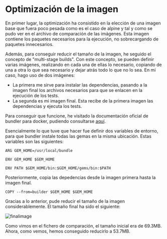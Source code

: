 # Optimización de la imagen

En primer lugar, la optimización ha consistido en la elección de una imagen base que fuera poco pesada como es el caso de alpine y tal y como se pudo ver en el archivo de comparación de las imágenes. Esta imagen contiene los paquetes necesarios para la ejecución, no sobrecargando de paquetes innecesarios.

Además, para conseguir reducir el tamaño de la imagen, he seguido el concepto de "multi-stage builds". Con este concepto, se pueden definir varias imágenes, realizando en cada una de ellas lo necesario, copiando de una a otra lo que sea necesario y dejar atrás todo lo que no lo sea. En mi caso, hago uso de dos imágenes:

- La primera me sirve para instalar las dependencias, pasando a la imagen final los archivos necesarios para que se enlacen en la ejecución de los tests.
- La segunda es mi imagen final. Esta recibe de la primera imagen las dependencias y ejecuta los tests.

Para conseguir que funcione, he visitado la documentación oficial de bundler para docker, pudiendo consultarse [aquí](https://bundler.io/v2.1/guides/bundler_docker_guide.html).

Esencialmente lo que tuve que hacer fue definir dos variables de entorno, para que bundler instale todas las gemas en la misma ubicación. Estas variables son las siguientes:

`ARG GEM_HOME=/usr/local/bundle`

`ENV GEM_HOME $GEM_HOME`

`ENV PATH $GEM_HOME/bin:$GEM_HOME/gems/bin:$PATH`

Posteriormente, copia las depedencias desde la imagen primera hasta la imagen final.

`COPY --from=builder $GEM_HOME $GEM_HOME`

Gracias a lo anterior, pude reducir el tamaño de la imagen considerablemente. El tamaño final ha sido el siguiente:

![finalimage](https://github.com/joseegc10/get-match/blob/master/docs/img/contenedores/final-image.png)

Como vimos en el fichero de comparación, el tamaño inicial era de 69.3MB. Ahora, como vemos, hemos conseguido reducirlo a 53.7MB.